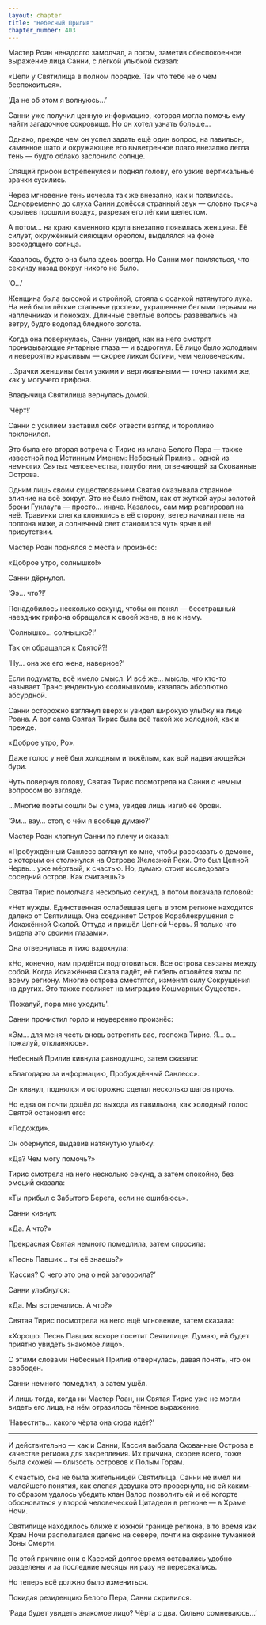 ```yaml
---
layout: chapter
title: "Небесный Прилив"
chapter_number: 403
---
```


Мастер Роан ненадолго замолчал, а потом, заметив обеспокоенное выражение лица Санни, с лёгкой улыбкой сказал:

«Цепи у Святилища в полном порядке. Так что тебе не о чем беспокоиться».

‘Да не об этом я волнуюсь…’

Санни уже получил ценную информацию, которая могла помочь ему найти загадочное сокровище. Но он хотел узнать больше…

Однако, прежде чем он успел задать ещё один вопрос, на павильон, каменное шато и окружающее его выветренное плато внезапно легла тень — будто облако заслонило солнце.

Спящий грифон встрепенулся и поднял голову, его узкие вертикальные зрачки сузились.

Через мгновение тень исчезла так же внезапно, как и появилась. Одновременно до слуха Санни донёсся странный звук — словно тысяча крыльев прошили воздух, разрезая его лёгким шелестом.

А потом… на краю каменного круга внезапно появилась женщина. Её силуэт, окружённый сияющим ореолом, выделялся на фоне восходящего солнца.

Казалось, будто она была здесь всегда. Но Санни мог поклясться, что секунду назад вокруг никого не было.

‘О…’

Женщина была высокой и стройной, стояла с осанкой натянутого лука. На ней были лёгкие стальные доспехи, украшенные белыми перьями на наплечниках и поножах. Длинные светлые волосы развевались на ветру, будто водопад бледного золота.

Когда она повернулась, Санни увидел, как на него смотрят пронизывающие янтарные глаза — и вздрогнул. Её лицо было холодным и невероятно красивым — скорее ликом богини, чем человеческим.

…Зрачки женщины были узкими и вертикальными — точно такими же, как у могучего грифона.

Владычица Святилища вернулась домой.

‘Чёрт!’

Санни с усилием заставил себя отвести взгляд и торопливо поклонился.

Это была его вторая встреча с Тирис из клана Белого Пера — также известной под Истинным Именем: Небесный Прилив… одной из немногих Святых человечества, полубогини, отвечающей за Скованные Острова.

Одним лишь своим существованием Святая оказывала странное влияние на всё вокруг. Это не было гнётом, как от жуткой ауры золотой брони Гунлауга — просто… иначе. Казалось, сам мир реагировал на неё. Травинки слегка клонялись в её сторону, ветер начинал петь на полтона ниже, а солнечный свет становился чуть ярче в её присутствии.

Мастер Роан поднялся с места и произнёс:

«Доброе утро, солнышко!»

Санни дёрнулся.

‘Ээ… что?!’

Понадобилось несколько секунд, чтобы он понял — бесстрашный наездник грифона обращался к своей жене, а не к нему.

‘Солнышко… солнышко?!’

Так он обращался к Святой?!

‘Ну… она же его жена, наверное?’

Если подумать, всё имело смысл. И всё же… мысль, что кто-то называет Трансцендентную «солнышком», казалась абсолютно абсурдной.

Санни осторожно взглянул вверх и увидел широкую улыбку на лице Роана. А вот сама Святая Тирис была всё такой же холодной, как и прежде.

«Доброе утро, Ро».

Даже голос у неё был холодным и тяжёлым, как вой надвигающейся бури.

Чуть повернув голову, Святая Тирис посмотрела на Санни с немым вопросом во взгляде.

…Многие поэты сошли бы с ума, увидев лишь изгиб её брови.

‘Эм… вау… стоп, о чём я вообще думаю?’

Мастер Роан хлопнул Санни по плечу и сказал:

«Пробуждённый Санлесс заглянул ко мне, чтобы рассказать о демоне, с которым он столкнулся на Острове Железной Реки. Это был Цепной Червь… уже мёртвый, к счастью. Но, думаю, стоит исследовать соседний остров. Как считаешь?»

Святая Тирис помолчала несколько секунд, а потом покачала головой:

«Нет нужды. Единственная ослабевшая цепь в этом регионе находится далеко от Святилища. Она соединяет Остров Кораблекрушения с Искажённой Скалой. Оттуда и пришёл Цепной Червь. Я только что видела это своими глазами».

Она отвернулась и тихо вздохнула:

«Но, конечно, нам придётся подготовиться. Все острова связаны между собой. Когда Искажённая Скала падёт, её гибель отзовётся эхом по всему региону. Многие острова сместятся, изменяя силу Сокрушения на других. Это также повлияет на миграцию Кошмарных Существ».

‘Пожалуй, пора мне уходить'.

Санни прочистил горло и неуверенно произнёс:

«Эм… для меня честь вновь встретить вас, госпожа Тирис. Я… э… пожалуй, откланяюсь».

Небесный Прилив кивнула равнодушно, затем сказала:

«Благодарю за информацию, Пробуждённый Санлесс».

Он кивнул, поднялся и осторожно сделал несколько шагов прочь.

Но едва он почти дошёл до выхода из павильона, как холодный голос Святой остановил его:

«Подожди».

Он обернулся, выдавив натянутую улыбку:

«Да? Чем могу помочь?»

Тирис смотрела на него несколько секунд, а затем спокойно, без эмоций сказала:

«Ты прибыл с Забытого Берега, если не ошибаюсь».

Санни кивнул:

«Да. А что?»

Прекрасная Святая немного помедлила, затем спросила:

«Песнь Павших… ты её знаешь?»

‘Кассия? С чего это она о ней заговорила?’

Санни улыбнулся:

«Да. Мы встречались. А что?»

Святая Тирис посмотрела на него ещё мгновение, затем сказала:

«Хорошо. Песнь Павших вскоре посетит Святилище. Думаю, ей будет приятно увидеть знакомое лицо».

С этими словами Небесный Прилив отвернулась, давая понять, что он свободен.

Санни немного помедлил, а затем ушёл.

И лишь тогда, когда ни Мастер Роан, ни Святая Тирис уже не могли видеть его лица, на нём отразилось тёмное выражение.

‘Навестить… какого чёрта она сюда идёт?’

***

И действительно — как и Санни, Кассия выбрала Скованные Острова в качестве региона для закрепления. Их причина, скорее всего, тоже была схожей — близость островов к Полым Горам.

К счастью, она не была жительницей Святилища. Санни не имел ни малейшего понятия, как слепая девушка это провернула, но ей каким-то образом удалось убедить клан Валор позволить ей и её когорте обосноваться у второй человеческой Цитадели в регионе — в Храме Ночи.

Святилище находилось ближе к южной границе региона, в то время как Храм Ночи располагался далеко на севере, почти на окраине туманной Зоны Смерти.

По этой причине они с Кассией долгое время оставались удобно разделены и за последние месяцы ни разу не пересекались.

Но теперь всё должно было измениться.

Покидая резиденцию Белого Пера, Санни скривился.

‘Рада будет увидеть знакомое лицо? Чёрта с два. Сильно сомневаюсь…’